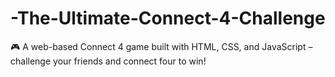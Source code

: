 # -The-Ultimate-Connect-4-Challenge
🎮 A web-based Connect 4 game built with HTML, CSS, and JavaScript – challenge your friends and connect four to win!
